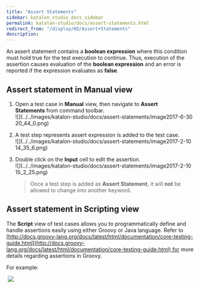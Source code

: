```yaml
---
title: "Assert Statements" 
sidebar: katalon_studio_docs_sidebar
permalink: katalon-studio/docs/assert-statements.html 
redirect_from: "/display/KD/Assert+Statements" 
description: 
---
```

An assert statement contains a **boolean expression** where this condition must hold true for the test execution to continue. Thus, execution of the assertion causes evaluation of the **boolean expression** and an error is reported if the expression evaluates as **false**.

Assert statement in Manual view
-------------------------------

1.  Open a test case in **Manual** view, then navigate to **Assert Statements** from command toolbar.  
    ![](../../images/katalon-studio/docs/assert-statements/image2017-6-30 20_44_0.png)  
      
    
2.  A test step represents assert expression is added to the test case.  
    ![](../../images/katalon-studio/docs/assert-statements/image2017-2-10 14_35_6.png)  
      
    
3.  Double click on the **Input** cell to edit the assertion.  
    ![](../../images/katalon-studio/docs/assert-statements/image2017-2-10 15_2_25.png)
    
    > Once a test step is added as **Assert Statement**, it will **not** be allowed to change into another keyword.
    

Assert statement in Scripting view
----------------------------------

The **Script** view of test cases allows you to programmatically define and handle assertions easily using either Groovy or Java language. Refer to [http://docs.groovy-lang.org/docs/latest/html/documentation/core-testing-guide.html](http://docs.groovy-lang.org/docs/latest/html/documentation/core-testing-guide.html) for more details regarding assertions in Groovy.

For example:

 ![](../../images/katalon-studio/docs/assert-statements/11.png)